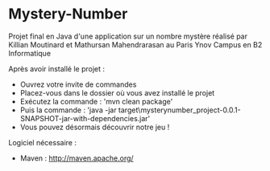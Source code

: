 # Mystery-Number
Projet final en Java d'une application sur un nombre mystère réalisé par Killian Moutinard et Mathursan Mahendrarasan au Paris Ynov Campus en B2 Informatique

Après avoir installé le projet :

- Ouvrez votre invite de commandes
- Placez-vous dans le dossier où vous avez installé le projet
- Exécutez la commande : 'mvn clean package'
- Puis la commande : 'java -jar target\mysterynumber_project-0.0.1-SNAPSHOT-jar-with-dependencies.jar'
- Vous pouvez désormais découvrir notre jeu !

Logiciel nécessaire : 
 
 - Maven : http://maven.apache.org/
 
